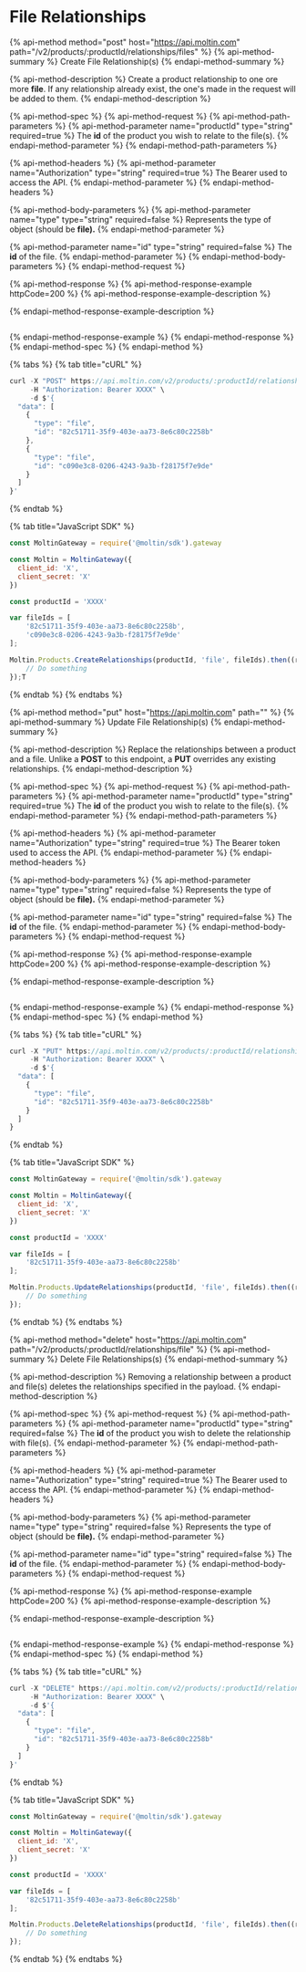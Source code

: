 # File Relationships

{% api-method method="post" host="https://api.moltin.com" path="/v2/products/:productId/relationships/files" %}
{% api-method-summary %}
Create File Relationship\(s\)
{% endapi-method-summary %}

{% api-method-description %}
Create a product relationship to one ore more **file**.  If any relationship already exist, the one's made in the request will be added to them.
{% endapi-method-description %}

{% api-method-spec %}
{% api-method-request %}
{% api-method-path-parameters %}
{% api-method-parameter name="productId" type="string" required=true %}
The **id**  of the product you wish to relate to the file\(s\).
{% endapi-method-parameter %}
{% endapi-method-path-parameters %}

{% api-method-headers %}
{% api-method-parameter name="Authorization" type="string" required=true %}
The Bearer used to access the API.
{% endapi-method-parameter %}
{% endapi-method-headers %}

{% api-method-body-parameters %}
{% api-method-parameter name="type" type="string" required=false %}
Represents the type of object \(should be **file\).**
{% endapi-method-parameter %}

{% api-method-parameter name="id" type="string" required=false %}
The **id** of the file.
{% endapi-method-parameter %}
{% endapi-method-body-parameters %}
{% endapi-method-request %}

{% api-method-response %}
{% api-method-response-example httpCode=200 %}
{% api-method-response-example-description %}

{% endapi-method-response-example-description %}

```

```
{% endapi-method-response-example %}
{% endapi-method-response %}
{% endapi-method-spec %}
{% endapi-method %}

{% tabs %}
{% tab title="cURL" %}
```javascript
curl -X "POST" https://api.moltin.com/v2/products/:productId/relationships/files \
     -H "Authorization: Bearer XXXX" \
     -d $'{
  "data": [
    {
      "type": "file",
      "id": "82c51711-35f9-403e-aa73-8e6c80c2258b"
    },
    {
      "type": "file",
      "id": "c090e3c8-0206-4243-9a3b-f28175f7e9de"
    }
  ]
}'
```
{% endtab %}

{% tab title="JavaScript SDK" %}
```javascript
const MoltinGateway = require('@moltin/sdk').gateway

const Moltin = MoltinGateway({
  client_id: 'X',
  client_secret: 'X'
})

const productId = 'XXXX'

var fileIds = [
    '82c51711-35f9-403e-aa73-8e6c80c2258b',
    'c090e3c8-0206-4243-9a3b-f28175f7e9de'
];

Moltin.Products.CreateRelationships(productId, 'file', fileIds).then((relationships) => {
    // Do something
});T
```
{% endtab %}
{% endtabs %}

{% api-method method="put" host="https://api.moltin.com" path="" %}
{% api-method-summary %}
Update File Relationship\(s\)
{% endapi-method-summary %}

{% api-method-description %}
Replace the relationships between a product and a file.  Unlike a **POST**  to this endpoint, a **PUT** overrides any existing relationships.
{% endapi-method-description %}

{% api-method-spec %}
{% api-method-request %}
{% api-method-path-parameters %}
{% api-method-parameter name="productId" type="string" required=true %}
The **id** of the product you wish to relate to the file\(s\).
{% endapi-method-parameter %}
{% endapi-method-path-parameters %}

{% api-method-headers %}
{% api-method-parameter name="Authorization" type="string" required=true %}
The Bearer token used to access the API.
{% endapi-method-parameter %}
{% endapi-method-headers %}

{% api-method-body-parameters %}
{% api-method-parameter name="type" type="string" required=false %}
Represents the type of object \(should be **file\).**
{% endapi-method-parameter %}

{% api-method-parameter name="id" type="string" required=false %}
The **id** of the file.
{% endapi-method-parameter %}
{% endapi-method-body-parameters %}
{% endapi-method-request %}

{% api-method-response %}
{% api-method-response-example httpCode=200 %}
{% api-method-response-example-description %}

{% endapi-method-response-example-description %}

```

```
{% endapi-method-response-example %}
{% endapi-method-response %}
{% endapi-method-spec %}
{% endapi-method %}

{% tabs %}
{% tab title="cURL" %}
```javascript
curl -X "PUT" https://api.moltin.com/v2/products/:productId/relationships/files \
     -H "Authorization: Bearer XXXX" \
     -d $'{
  "data": [
    {
      "type": "file",
      "id": "82c51711-35f9-403e-aa73-8e6c80c2258b"
    }
  ]
}
```
{% endtab %}

{% tab title="JavaScript SDK" %}
```javascript
const MoltinGateway = require('@moltin/sdk').gateway

const Moltin = MoltinGateway({
  client_id: 'X',
  client_secret: 'X'
})

const productId = 'XXXX'

var fileIds = [
    '82c51711-35f9-403e-aa73-8e6c80c2258b'
];

Moltin.Products.UpdateRelationships(productId, 'file', fileIds).then((relationships) => {
    // Do something
});
```
{% endtab %}
{% endtabs %}

{% api-method method="delete" host="https://api.moltin.com" path="/v2/products/:productId/relationships/file" %}
{% api-method-summary %}
Delete File Relationships\(s\)
{% endapi-method-summary %}

{% api-method-description %}
Removing a relationship between a product and file\(s\) deletes the relationships specified in the payload.
{% endapi-method-description %}

{% api-method-spec %}
{% api-method-request %}
{% api-method-path-parameters %}
{% api-method-parameter name="productId" type="string" required=false %}
The **id** of the product you wish to delete the relationship with file\(s\).
{% endapi-method-parameter %}
{% endapi-method-path-parameters %}

{% api-method-headers %}
{% api-method-parameter name="Authorization" type="string" required=true %}
The Bearer used to access the API.
{% endapi-method-parameter %}
{% endapi-method-headers %}

{% api-method-body-parameters %}
{% api-method-parameter name="type" type="string" required=false %}
Represents the type of object \(should be **file\).**
{% endapi-method-parameter %}

{% api-method-parameter name="id" type="string" required=false %}
The **id** of the file.
{% endapi-method-parameter %}
{% endapi-method-body-parameters %}
{% endapi-method-request %}

{% api-method-response %}
{% api-method-response-example httpCode=200 %}
{% api-method-response-example-description %}

{% endapi-method-response-example-description %}

```

```
{% endapi-method-response-example %}
{% endapi-method-response %}
{% endapi-method-spec %}
{% endapi-method %}

{% tabs %}
{% tab title="cURL" %}
```javascript
curl -X "DELETE" https://api.moltin.com/v2/products/:productId/relationships/files \
     -H "Authorization: Bearer XXXX" \
     -d $'{
  "data": [
    {
      "type": "file",
      "id": "82c51711-35f9-403e-aa73-8e6c80c2258b"
    }
  ]
}'
```
{% endtab %}

{% tab title="JavaScript SDK" %}
```javascript
const MoltinGateway = require('@moltin/sdk').gateway

const Moltin = MoltinGateway({
  client_id: 'X',
  client_secret: 'X'
})

const productId = 'XXXX'

var fileIds = [
    '82c51711-35f9-403e-aa73-8e6c80c2258b'
];

Moltin.Products.DeleteRelationships(productId, 'file', fileIds).then((relationships) => {
    // Do something
});
```
{% endtab %}
{% endtabs %}

